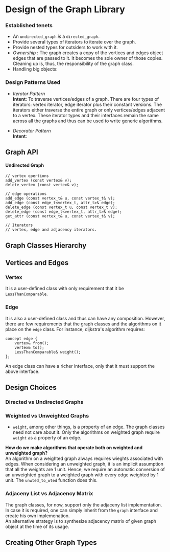 
# Design of the Graph Library




### Established tenets

* An `undirected_graph` _is_ a `directed_graph`.
* Provide several types of iterators to iterate over the graph.
* Provide nested types for outsiders to work with it.
* _Ownership_ : The graph creates a copy of the vertices and edges object edges that are passed to it. It becomes the sole owner of those copies. Cleaning up is, thus, the responsibility of the graph class.
* Handling big objects:

### Design Patterns Used
* _Iterator Pattern_ <br>
__Intent__: To traverse vertices/edges of a graph. There are four types of iterators: vertex iterator, edge iterator plus their constant versions. The iterators either traverse the entire graph or only vertices/edges adjacent to a vertex. These iterator types and their interfaces remain the same across all the graphs and thus can be used to write generic algorithms.

* _Decorator Pattern_ <br>
__Intent__:

## Graph API

#### Undirected Graph

```
// vertex opertions
add_vertex (const vertex& v);
delete_vertex (const vertex& v);

// edge operations
add_edge (const vertex_t& u, const vertex_t& v);
add_edge (const edge_t<vertex_t, attr_t>& edge);
delete_edge (const vertex_t u, const vertex_t v);
delete_edge (const edge_t<vertex_t, attr_t>& edge);
get_attr (const vertex_t& u, const vertex_t& v);

// Iterators
// vertex, edge and adjacency iterators.
```



## Graph Classes Hierarchy


## Vertices and Edges
### Vertex
It is a user-defined class with only requirement that it be `LessThanComparable`.

### Edge
It is also a user-defined class and thus can have any composition. However, there are few requirements that the graph classes and the algorithms on it place on the `edge` class.
For instance, dijkstra's algorithm requires:
```
concept edge {
	vertex& from();
	vertex& to();
	LessThanComparable& weight();
};
```

An edge class can have a richer interface, only that it must support the above interface.


## Design Choices

### Directed vs Undirected Graphs




### Weighted vs Unweighted Graphs

* `weight`, among other things, is a property of an edge. The graph classes need not care about it. Only the algorithms on weighted graph require `weight` as a property of an edge.

__How do we make algorithms that operate both on weighted and unweighted graph?__
<br>
An algorithm on a weighted graph always requires wieghts associated with edges. When considering an unweighted graph, it is an implicit assumption that all the weights are 1 unit.
Hence, we require an automatic conversion of an unweighted graph to a weighted graph with every edge weighted by 1 unit. The `unwted_to_wted` function does this.



### Adjaceny List vs Adjacency Matrix
The graph classes, for now, support only the adjaceny list implementation. In case it is required, one can simply inherit from the `graph` interface and create his own implemenation.<br>
An alternative strategy is to synthesize adjacency matrix of given graph object at the time of its usage.

## Creating Other Graph Types
